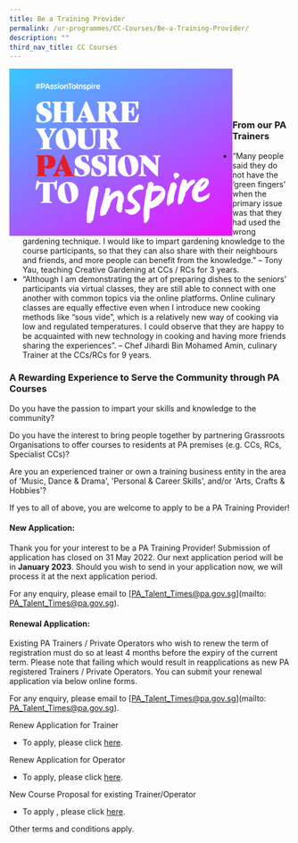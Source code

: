 ```yaml
---
title: Be a Training Provider
permalink: /ur-programmes/CC-Courses/Be-a-Training-Provider/
description: ""
third_nav_title: CC Courses
---
```

<img style="height:300px;width:400px" align="left" src="/images/Programmes/CC%20Courses/Trainer%20ad_PA%20website%201462x975.jpg"><br><br><br><br>
### From our PA Trainers
* “Many people said they do not have the ‘green fingers’ when the primary issue was that they had used the wrong gardening technique. I would like to impart gardening knowledge to the course participants, so that they can also share with their neighbours and friends, and more people can benefit from the knowledge.” – Tony Yau, teaching Creative Gardening at CCs / RCs for 3 years.
* “Although I am demonstrating the art of preparing dishes to the seniors’ participants via virtual classes, they are still able to connect with one another with common topics via the online platforms.  Online culinary classes are equally effective even when I introduce new cooking methods like “sous vide”, which is a relatively new way of cooking via low and regulated temperatures.  I could observe that they are happy to be acquainted with new technology in cooking and having more friends sharing the experiences”.  – Chef Jihardi Bin Mohamed Amin, culinary Trainer at the CCs/RCs for 9 years.
 

### A Rewarding Experience to Serve the Community through PA Courses
Do you have the passion to impart your skills and knowledge to the community?

Do you have the interest to bring people together by partnering Grassroots Organisations to offer courses to residents at PA premises (e.g. CCs, RCs, Specialist CCs)?

Are you an experienced trainer or own a training business entity in the area of  'Music, Dance & Drama', 'Personal & Career Skills', and/or 'Arts, Crafts & Hobbies'?

If yes to all of above, you are welcome to apply to be a PA Training Provider!  

 

#### New Application:

Thank you for your interest to be a PA Training Provider!  Submission of application has closed on 31 May 2022. Our next application period will be in **January 2023**.  Should you wish to send in your application now, we will process it at the next application period.  

For any enquiry, please email to [PA_Talent_Times@pa.gov.sg](mailto: PA_Talent_Times@pa.gov.sg).

 

#### Renewal Application:

Existing PA Trainers / Private Operators who wish to renew the term of registration must do so at least 4 months before the expiry of the current term. Please note that failing which would result in reapplications as new PA registered Trainers / Private Operators. You can submit your renewal application via below online forms.

For any enquiry, please email to [PA_Talent_Times@pa.gov.sg](mailto: PA_Talent_Times@pa.gov.sg).

 

Renew Application for Trainer

* To apply, please click [here](https://form.gov.sg/5dc4e2b0ad9a13001268159f).
 

Renew Application for Operator

* To apply, please click [here](https://form.gov.sg/5dfb44758967b800114b919f).

New Course Proposal for existing Trainer/Operator

* To apply , please click [here](http://www.go.gov.sg/courseproposal).
 

Other terms and conditions apply.
